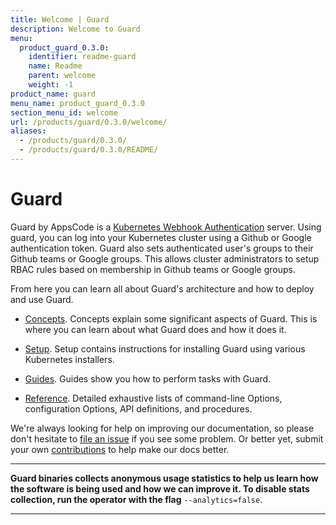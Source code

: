 ```yaml
---
title: Welcome | Guard
description: Welcome to Guard
menu:
  product_guard_0.3.0:
    identifier: readme-guard
    name: Readme
    parent: welcome
    weight: -1
product_name: guard
menu_name: product_guard_0.3.0
section_menu_id: welcome
url: /products/guard/0.3.0/welcome/
aliases:
  - /products/guard/0.3.0/
  - /products/guard/0.3.0/README/
---
```


# Guard

Guard by AppsCode is a [Kubernetes Webhook Authentication](https://kubernetes.io/docs/admin/authentication/#webhook-token-authentication) server. Using guard, you can log into your Kubernetes cluster using a Github or Google authentication token. Guard also sets authenticated user's groups to their Github teams or Google groups. This allows cluster administrators to setup RBAC rules based on membership in Github teams or Google groups.

From here you can learn all about Guard's architecture and how to deploy and use Guard.

- [Concepts](/products/guard/0.3.0/concepts/). Concepts explain some significant aspects of Guard. This is where you can learn about what Guard does and how it does it.

- [Setup](/products/guard/0.3.0/setup/). Setup contains instructions for installing Guard using various Kubernetes installers.

- [Guides](/products/guard/0.3.0/guides/). Guides show you how to perform tasks with Guard.

- [Reference](/products/guard/0.3.0/reference/). Detailed exhaustive lists of
command-line Options, configuration Options, API definitions, and procedures.

We're always looking for help on improving our documentation, so please don't hesitate to [file an issue](https://github.com/appscode/guard/issues/new) if you see some problem. Or better yet, submit your own [contributions](/products/guard/0.3.0/CONTRIBUTING) to help
make our docs better.

---

**Guard binaries collects anonymous usage statistics to help us learn how the software is being used and how we can improve it. To disable stats collection, run the operator with the flag** `--analytics=false`.

---
